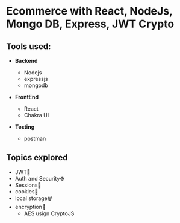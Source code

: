 # Ecommerce with React, NodeJs, Mongo DB, Express, JWT Crypto


## Tools used: 
- **Backend**
  - Nodejs 
  - expressjs
  - mongodb

- **FrontEnd**
  - React
  - Chakra UI

- **Testing**
  - postman


## Topics explored 
- JWT💪
- Auth and Security⚙️
- Sessions👤
- cookies🍪
- local storage🗑
- encryption🔐
  - AES usign CryptoJS


